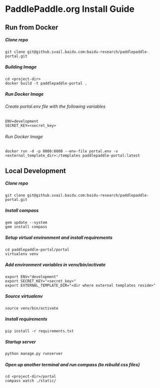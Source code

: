 # PaddlePaddle.org Install Guide

## Run from Docker

##### Clone repo
```
git clone git@github.svail.baidu.com:baidu-research/paddlepaddle-portal.git
```

##### Building Image

```
cd <project-dir>
docker build -t paddlepaddle-portal .
```

##### Run Docker Image

###### Create portal.env file with the following variables

```
ENV=development
SECRET_KEY=<secret_key>
```

###### Run Docker Image
```
docker run -d -p 8000:8000 --env-file portal.env -v <external_template_dir>:/templates paddlepaddle-portal:latest
```

## Local Development

##### Clone repo
```
git clone git@github.svail.baidu.com:baidu-research/paddlepaddle-portal.git
```

##### Install compass
```
gem update --system
gem install compass
```

##### Setup virtual environment and install requirements
```
cd paddlepaddle-portal/portal
virtualenv venv
```

##### Add environment variables in venv/bin/activate
```
export ENV="development"
export SECRET_KEY="<secret_key>"
export EXTERNAL_TEMPLATE_DIR="<dir where external templates reside>"
```

##### Source virtualenv
```
source venv/bin/activate
```

##### Install requirements
```
pip install -r requirements.txt
```

##### Startup server
```
python manage.py runserver
```

##### Open up another terminal and run compass (to rebuild css files)
```
cd <project-dir>/portal
compass watch ./static/
```